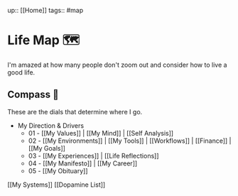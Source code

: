 up:: [[Home]]
tags:: #map 


# Life Map 🗺
I'm amazed at how many people don't zoom out and consider how to live a good life.

## Compass 🧭
These are the dials that determine where I go.

- My Direction & Drivers
	- 01 - [[My Values]] | [[My Mind]] | [[Self Analysis]]
	- 02 - [[My Environments]] | [[My Tools]] | [[Workflows]] | [[Finance]] | [[My Goals]]
	- 03 - [[My Experiences]] |  [[Life Reflections]]
	- 04 - [[My Manifesto]] | [[My Career]]
	- 05 - [[My Obituary]]

[[My Systems]]
[[Dopamine List]]